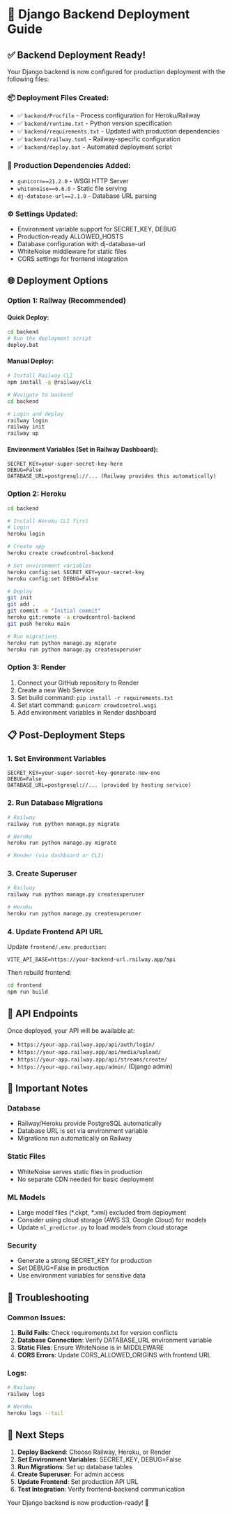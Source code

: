 # 🚀 Django Backend Deployment Guide

## ✅ Backend Deployment Ready!

Your Django backend is now configured for production deployment with the following files:

### 📦 Deployment Files Created:
- ✅ `backend/Procfile` - Process configuration for Heroku/Railway
- ✅ `backend/runtime.txt` - Python version specification
- ✅ `backend/requirements.txt` - Updated with production dependencies
- ✅ `backend/railway.toml` - Railway-specific configuration
- ✅ `backend/deploy.bat` - Automated deployment script

### 🔧 Production Dependencies Added:
- `gunicorn==21.2.0` - WSGI HTTP Server
- `whitenoise==6.6.0` - Static file serving
- `dj-database-url==2.1.0` - Database URL parsing

### ⚙️ Settings Updated:
- Environment variable support for SECRET_KEY, DEBUG
- Production-ready ALLOWED_HOSTS
- Database configuration with dj-database-url
- WhiteNoise middleware for static files
- CORS settings for frontend integration

## 🌐 Deployment Options

### Option 1: Railway (Recommended)

#### Quick Deploy:
```bash
cd backend
# Run the deployment script
deploy.bat
```

#### Manual Deploy:
```bash
# Install Railway CLI
npm install -g @railway/cli

# Navigate to backend
cd backend

# Login and deploy
railway login
railway init
railway up
```

#### Environment Variables (Set in Railway Dashboard):
```
SECRET_KEY=your-super-secret-key-here
DEBUG=False
DATABASE_URL=postgresql://... (Railway provides this automatically)
```

### Option 2: Heroku

```bash
cd backend

# Install Heroku CLI first
# Login
heroku login

# Create app
heroku create crowdcontrol-backend

# Set environment variables
heroku config:set SECRET_KEY=your-secret-key
heroku config:set DEBUG=False

# Deploy
git init
git add .
git commit -m "Initial commit"
heroku git:remote -a crowdcontrol-backend
git push heroku main

# Run migrations
heroku run python manage.py migrate
heroku run python manage.py createsuperuser
```

### Option 3: Render

1. Connect your GitHub repository to Render
2. Create a new Web Service
3. Set build command: `pip install -r requirements.txt`
4. Set start command: `gunicorn crowdcontrol.wsgi`
5. Add environment variables in Render dashboard

## 📋 Post-Deployment Steps

### 1. Set Environment Variables
```
SECRET_KEY=your-super-secret-key-generate-new-one
DEBUG=False
DATABASE_URL=postgresql://... (provided by hosting service)
```

### 2. Run Database Migrations
```bash
# Railway
railway run python manage.py migrate

# Heroku  
heroku run python manage.py migrate

# Render (via dashboard or CLI)
```

### 3. Create Superuser
```bash
# Railway
railway run python manage.py createsuperuser

# Heroku
heroku run python manage.py createsuperuser
```

### 4. Update Frontend API URL
Update `frontend/.env.production`:
```
VITE_API_BASE=https://your-backend-url.railway.app/api
```

Then rebuild frontend:
```bash
cd frontend
npm run build
```

## 🔗 API Endpoints

Once deployed, your API will be available at:
- `https://your-app.railway.app/api/auth/login/`
- `https://your-app.railway.app/api/media/upload/`
- `https://your-app.railway.app/api/streams/create/`
- `https://your-app.railway.app/admin/` (Django admin)

## 🚨 Important Notes

### Database
- Railway/Heroku provide PostgreSQL automatically
- Database URL is set via environment variable
- Migrations run automatically on Railway

### Static Files
- WhiteNoise serves static files in production
- No separate CDN needed for basic deployment

### ML Models
- Large model files (*.ckpt, *.xml) excluded from deployment
- Consider using cloud storage (AWS S3, Google Cloud) for models
- Update `ml_predictor.py` to load models from cloud storage

### Security
- Generate a strong SECRET_KEY for production
- Set DEBUG=False in production
- Use environment variables for sensitive data

## 🔧 Troubleshooting

### Common Issues:

1. **Build Fails**: Check requirements.txt for version conflicts
2. **Database Connection**: Verify DATABASE_URL environment variable
3. **Static Files**: Ensure WhiteNoise is in MIDDLEWARE
4. **CORS Errors**: Update CORS_ALLOWED_ORIGINS with frontend URL

### Logs:
```bash
# Railway
railway logs

# Heroku
heroku logs --tail
```

## 🎯 Next Steps

1. **Deploy Backend**: Choose Railway, Heroku, or Render
2. **Set Environment Variables**: SECRET_KEY, DEBUG=False
3. **Run Migrations**: Set up database tables
4. **Create Superuser**: For admin access
5. **Update Frontend**: Set production API URL
6. **Test Integration**: Verify frontend-backend communication

Your Django backend is now production-ready! 🚀
